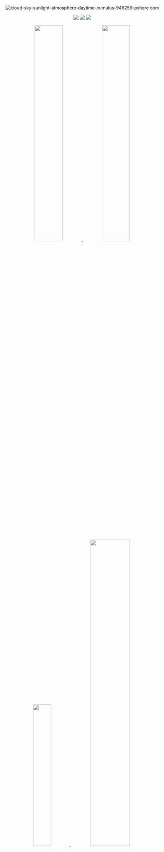 <div align="center">
  

<!--- ![테스트](https://github.com/user-attachments/assets/c408d6de-9195-43d5-9b7e-48c5b88168f4) --->
![cloud-sky-sunlight-atmosphere-daytime-cumulus-946259-pxhere com](https://github.com/user-attachments/assets/460abf40-b686-4577-91b2-33ae2fb56620)





<!----
<a href ="https://towering-liver-7fa.notion.site/Minssuy99-13c3635d6ad4806e9282fbe9982c81bd"><img src="https://img.shields.io/badge/Notion-%23000000.svg?style=for-the-badge&logo=notion&logoColor=white&link=https://towering-liver-7fa.notion.site/Minssuy99-13c3635d6ad4806e9282fbe9982c81bd"/><a>
--->
<a href="mailto:rlaalstjd6302@naver.com"><img src="https://img.shields.io/badge/Email-D14836?style=for-the-badge&logo=gmail&logoColor=white&link=rlaalstjd6302@naver.com"/></a>
<a href="https://www.youtube.com/@MyCatJazz"><img src="https://img.shields.io/badge/YouTube-%23FF0000.svg?style=for-the-badge&logo=YouTube&logoColor=white&link=https://www.youtube.com/@MyCatJazz"/><a>
<a href="https://discordapp.com/users/283922139088683009"><img src="https://img.shields.io/badge/Discord-%235865F2.svg?style=for-the-badge&logo=discord&logoColor=white&link=https://discordapp.com/users/283922139088683009"/><a>


<!--------------------------------
![header](https://capsule-render.vercel.app/api?type=waving&height=300&color=gradient&text=Minssuy99)
-------------------------------------------------->

<!-------------------------------------------------
### Hi there 👋

<a href="https://github.com/Minssuy99">
<img src="https://hits.seeyoufarm.com/api/count/incr/badge.svg?url=https%3A%2F%2Fgithub.com%2FMinssuy99&count_bg=%238E9AFF&title_bg=%23555555&icon=&icon_color=%23E7E7E7&title=hits&edge_flat=false" width="12%" />
</a>


<br/>
</br>
-------------------------------------------------->
<!--------------------------------------
###  :clipboard: Once I've Used 
</br>
<img src="https://img.shields.io/badge/Unity-181717?Style=for-the-badge&logo=Unity&logoColor=white" width="8%">
<img src="https://img.shields.io/badge/github-181717?style=for-the-badge&logo=github&logoColor=white" width="10%">

</br>

<img src="https://img.shields.io/badge/CSharp-512BD4?style=for-the-badge&logo=CSharp&logoColor=white" width="10%">
<img src="https://img.shields.io/badge/CPP-00599C?style=for-the-badge&logo=Cplusplus&logoColor=white" width="9%">

</br>

<img src="https://img.shields.io/badge/Visual Studio-5C2D91?style=for-the-badge&logo=Visual Studio&logoColor=white" width="16%">
<img src="https://img.shields.io/badge/VS Code-007ACC?style=for-the-badge&logo=Visual Studio Code&logoColor=white" width="10%">

</br>
</br>
----------------------------------------->

<!-------------------------------------백준-------------------------------------------->
<a href="https://solved.ac/minssuy99">
  <img src="http://mazassumnida.wtf/api/v2/generate_badge?boj=minssuy99" width="42%" />
</a>
<a href="https://solved.ac/minssuy99">
  <img src="http://mazandi.herokuapp.com/api?handle=minssuy99&theme=cold" width="42%" />
</a>
<!------------------------------------------------------------------------------------>

</br>
<a href="https://github.com/minssuy99">
<img src="https://github-readme-stats.vercel.app/api/top-langs/?username=minssuy99&layout=donut" width="34%" />
</a>


<!----------------------------------------------------------------------------------->
<a href="https://github.com/minssuy99">
<img src="https://github-readme-stats.vercel.app/api?username=minssuy99&rank_icon=github&show_icons=true&theme=default" width="50%" />
</a>
<!---------------------------------------------------------------
<a href="https://github.com/minssuy99">
<img src="https://github-readme-activity-graph.vercel.app/graph?username=minssuy99&theme=react-dark&bg_color=20232a&hide_border=true&line=58A6FF&color=58A6FF" width=84%/>
</a>
<!--------------------------------------------------------------
<a href="https://github.com/devxb/gitanimals">
<img src="https://render.gitanimals.org/farms/Minssuy99"width="84%"/>
</a>
<!----------------------------------------------------------------------------------->

</div>



 

<br/>
</br>
